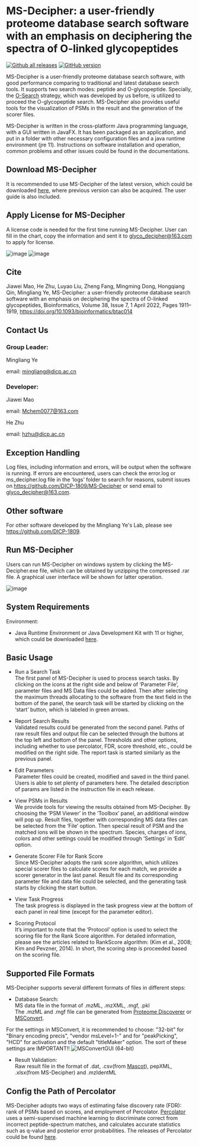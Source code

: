 # MS-Decipher: a user-friendly proteome database search software with an emphasis on deciphering the spectra of O-linked glycopeptides 

[![Github all releases](https://img.shields.io/github/downloads/DICP-1809/MS-Decipher/total.svg)](https://github.com/DICP-1809/MS-Decipher/releases/)
[![GitHub version](https://img.shields.io/github/v/release/DICP-1809/MS-Decipher.svg)](https://github.com/DICP-1809/MS-Decipher/releases/tag/v1.0.0)

MS-Decipher is a user-friendly proteome database search software, with good performance comparing to traditional and latest database search tools. It supports two search modes: peptide and O-glycopeptide. Specially, the [O-Search](https://pubs.acs.org/doi/10.1021/acs.analchem.8b04184) strategy, which was developed by us before, is utilized to proceed the O-glycopeptide search. MS-Decipher also provides useful tools for the visualization of PSMs in the result and the generation of the scorer files.

MS-Decipher is written in the cross-platform Java programming language, with a GUI written in JavaFX. It has been packaged as an application, and put in a folder with other necessary configuration files and a java runtime environment (jre 11). Instructions on software installation and operation, common problems and other issues could be found in the documentations. 

## Download MS-Decipher
It is recommended to use MS-Decipher of the latest version, which could be downloaded [here](https://github.com/DICP-1809/MS-Decipher/releases), where previous version can also be acquired. The user guide is also included.

## Apply License for MS-Decipher
A license code is needed for the first time running MS-Decipher. User can fill in the chart, copy the information and sent it to glyco_decipher@163.com to apply for license.

![image](https://user-images.githubusercontent.com/84326485/160044627-a955b0c6-141c-43df-84d1-ef24ae8e1e12.png)         ![image](https://user-images.githubusercontent.com/84326485/160045091-12582d7c-8961-49d3-b145-517b555fb169.png)

## Cite
Jiawei Mao, He Zhu, Luyao Liu, Zheng Fang, Mingming Dong, Hongqiang Qin, Mingliang Ye, MS-Decipher: a user-friendly proteome database search software with an emphasis on deciphering the spectra of O-linked glycopeptides, Bioinformatics, Volume 38, Issue 7, 1 April 2022, Pages 1911–1919, https://doi.org/10.1093/bioinformatics/btac014

## Contact Us
### Group Leader: 
Mingliang Ye

email: mingliang@dicp.ac.cn
### Developer: 
Jiawei Mao

email: Mchem0077@163.com

He Zhu

email: hzhu@dicp.ac.cn

## Exception Handling
Log files, including information and errors, will be output when the software is running. If errors are encountered, users can check the error.log or ms_decipher.log file in the ‘logs’ folder to search for reasons, submit issues on https://github.com/DICP-1809/MS-Decipher or send email to glyco_decipher@163.com.

## Other software
For other software developed by the Mingliang Ye's Lab, please see https://github.com/DICP-1809.

## Run MS-Decipher
Users can run MS-Decipher on windows system by clicking the MS-Decipher.exe file, which can be obtained by unzipping the compressed .rar file. A graphical user interface will be shown for latter operation.

![image](https://user-images.githubusercontent.com/84326485/160044832-ff64307a-8977-4bb4-9b3d-6aa3506c9829.png)

## System Requirements

Environment:
  <br>
* Java Runtime Environment or Java Development Kit with 11 or higher, which could be downloaded [here](https://www.oracle.com/java/technologies/javase-jdk11-downloads.html).

## Basic Usage

* Run a Search Task
  <br>
The first panel of MS-Decipher is used to process search tasks. By clicking on the icons at the right side and below of ‘Parameter File’, parameter files and MS Data files could be added. Then after selecting the maximum threads allocating to the software from the text field in the bottom of the panel, the search task will be started by clicking on the ‘start’ button, which is labeled in green arrows.

* Report Search Results
  <br>
Validated results could be generated from the second panel. Paths of raw result files and output file can be selected through the buttons at the top left and bottom of the panel. Thresholds and other options, including whether to use percolator, FDR, score threshold, etc., could be modified on the right side. The report task is started similarly as the previous panel.

* Edit Parameters
  <br>
Parameter files could be created, modified and saved in the third panel. Users is able to set plenty of parameters here. The detailed description of params are listed in the instruction file in each release.

* View PSMs in Results
  <br>
We provide tools for viewing the results obtained from MS-Decipher. By choosing the ‘PSM Viewer’ in the ‘Toolbox’ panel, an additional window will pop up. Result files, together with corresponding MS data files can be selected from the ‘File’ option. Then special result of PSM and the matched ions will be shown in the spectrum. Species, charges of ions, colors and other settings could be modified through ‘Settings’ in ‘Edit’ option.

* Generate Scorer File for Rank Score
  <br>
Since MS-Decipher adopts the rank score algorithm, which utilizes special scorer files to calculate scores for each match, we provide a scorer generator in the last panel. Result file and its corresponding parameter file and data file could be selected, and the generating task starts by clicking the start button.

* View Task Progress
  <br>
The task progress is displayed in the task progress view at the bottom of each panel in real time (except for the parameter editor).

* Scoring Protocol
  <br>
  It’s important to note that the ‘Protocol’ option is used to select the scoring file for the Rank Score algorithm. For detailed information, please see the articles related to RankScore algorithm: (Kim et al., 2008; Kim and Pevzner, 2014). In short, the scoring step is proceeded based on the scoring file. 

## Supported File Formats
MS-Decipher supports several different formats of files in different steps:
<br>
* Database Search: 
  <br>
MS data file in the format of .mzML, .mzXML, .mgf, .pkl
  <br>
The .mzML and .mgf file can be generated from [Proteome Discoverer](https://www.thermofisher.com/order/catalog/product/OPTON-30945#/OPTON-30945) or [MSConvert](http://proteowizard.sourceforge.net/tools.shtml).

For the settings in MSConvert, it is recommended to choose:
"32-bit" for "Binary encoding precis", "vendor msLevel=1-" and  for "peakPicking", "HCD" for activation and the default "titleMaker" option.
The sort of these settings are IMPORTANT!!
![MSConvertGUI (64-bit)](https://user-images.githubusercontent.com/84326485/167779186-8eccd4b1-fe5e-43b6-adba-d27a6982b782.png)


* Result Validation: 
  <br>
Raw result file in the format of .dat, .csv(from [Mascot](https://www.matrixscience.com/)), pepXML, .xlsx(from MS-Decipher) and .mzIdentML
  <br>

## Config the Path of Percolator
MS-Decipher adopts two ways of estimating false discovery rate (FDR): rank of PSMs based on scores, and employment of Percolator. [Percolator](https://github.com/percolator/percolator) uses a semi-supervised machine learning to discriminate correct from incorrect peptide-spectrum matches, and calculates accurate statistics such as q-value and posterior error probabilities. The releases of Percolator could be found [here](https://github.com/percolator/percolator/releases).
